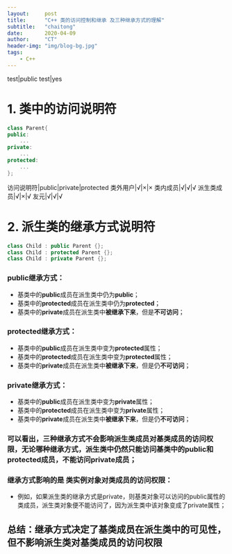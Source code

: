 ```yaml
---
layout:     post
title:      "C++ 类的访问控制和继承 及三种继承方式的理解"
subtitle:   "chaitong"
date:       2020-04-09
author:     "CT"
header-img: "img/blog-bg.jpg"
tags:
    - C++
---
```

test|public
test|yes
# 1. 类中的访问说明符
```cpp
class Parent{
public:
	...
private:
	...
protected:
	...
};
```
访问说明符|public|private|protected
类外用户|√|×|×
类内成员|√|√|√
派生类成员|√|×|√
友元|√|√|√
# 2. 派生类的继承方式说明符

```cpp
class Child : public Parent {};
class Child : protected Parent {};
class Child : private Parent {};
```

### public继承方式：
- 基类中的**public**成员在派生类中仍为**public**；
- 基类中的**protected**成员在派生类中仍为**protected**；
- 基类中的**private**成员在派生类中**被继承下来**，但是**不可访问**；
### protected继承方式：
- 基类中的**public**成员在派生类中变为**protected**属性；
- 基类中的**protected**成员在派生类中变为**protected**属性；
- 基类中的**private**成员在派生类中**被继承下来**，但是仍**不可访问**；
### private继承方式：
- 基类中的**public**成员在派生类中变为**private**属性；
- 基类中的**protected**成员在派生类中变为**private**属性；
- 基类中的**private**成员在派生类中**被继承下来**，但是仍**不可访问**；
### 可以看出，三种继承方式不会影响派生类成员对基类成员的访问权限，无论哪种继承方式，派生类中仍然只能访问基类中的public和protected成员，不能访问private成员；
### 继承方式影响的是 类实例对象对类成员的访问权限：
- 例如，如果派生类的继承方式是private，则基类对象可以访问的public属性的类成员，派生类对象便不能访问了，因为派生类中该对象变成了private属性；
## 总结：继承方式决定了基类成员在派生类中的可见性，但不影响派生类对基类成员的访问权限